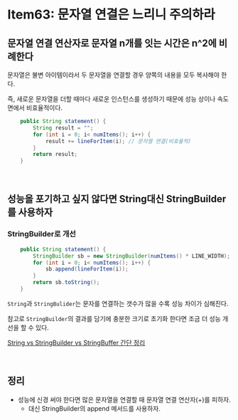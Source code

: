 # Item63: 문자열 연결은 느리니 주의하라

## 문자열 연결 연산자로 문자열 n개를 잇는 시간은 n^2에 비례한다

문자열은 불변 아이템이라서 두 문자열을 연결할 경우 양쪽의 내용을 모두 복사해야 한다.

즉, 새로운 문자열을 더할 때마다 새로운 인스턴스를 생성하기 때문에 성능 상이나 속도 면에서 비효율적이다.

~~~java
    public String statement() {
        String result = "";
        for (int i = 0; i< numItems(); i++) {
            result += lineForItem(i); // 문자열 연결(비효율적)
        }
        return result;
    }
~~~

</br >

## 성능을 포기하고 싶지 않다면 String대신 StringBuilder를 사용하자

### StringBuilder로 개선

~~~java
    public String statement() {
        StringBuilder sb = new StringBuilder(numItems() * LINE_WIDTH); // 크기 초기화
        for (int i = 0; i< numItems(); i++) {
            sb.append(lineForItem(i));
        }
        return sb.toString();
    }
~~~

`String`과 `StringBulider`는 문자를 연결하는 갯수가 많을 수록 성능 차이가 심해진다.

참고로 `StringBuilder`의 결과를 담기에 충분한 크기로 초기화 한다면 조금 더 성능 개선을 할 수 있다.

[String vs StringBuilder vs StringBuffer 간단 정리](https://github.com/BangKiHyun/collect-knowledge/blob/master/Java/String%20vs%20StringBuffer%20vs%20StringBuilder.md)

</br >

## 정리

- 성능에 신경 써야 한다면 많은 문자열을 연결할 때 문자열 연결 연산자(+)를 피하자.
  - 대신 StringBuilder의 append 메서드를 사용하자.

